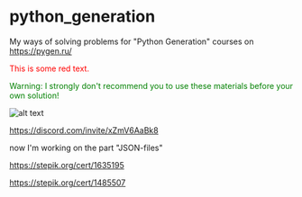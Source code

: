 # python_generation
My ways of solving problems for "Python Generation" courses on https://pygen.ru/

<p style='color:red'>This is some red text.</p>
<font color="green"> Warning: I strongly don't recommend you to use these materials before your own solution!</font>

![alt text](https://static.tildacdn.com/tild3337-3861-4136-b131-376533663435/logo-pygen-22.png)


https://discord.com/invite/xZmV6AaBk8

now I'm working on the part "JSON-files"

https://stepik.org/cert/1635195

https://stepik.org/cert/1485507
